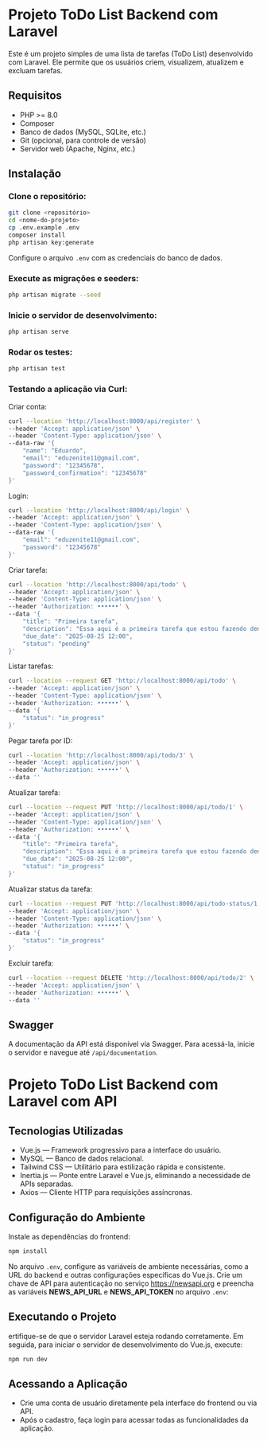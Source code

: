 # Projeto ToDo List Backend com Laravel
Este é um projeto simples de uma lista de tarefas (ToDo List) desenvolvido com Laravel. Ele permite que os usuários criem, visualizem, atualizem e excluam tarefas.

## Requisitos
- PHP >= 8.0
- Composer
- Banco de dados (MySQL, SQLite, etc.)
- Git (opcional, para controle de versão)
- Servidor web (Apache, Nginx, etc.)

## Instalação
### Clone o repositório:
```bash
git clone <repositório>
cd <nome-do-projeto>
cp .env.example .env
composer install
php artisan key:generate
```
Configure o arquivo `.env` com as credenciais do banco de dados.

### Execute as migrações e seeders:
```bash
php artisan migrate --seed
```
### Inicie o servidor de desenvolvimento:
```bash
php artisan serve
```
### Rodar os testes:
```bash
php artisan test
```
### Testando a aplicação via Curl:

Criar conta:
```bash
curl --location 'http://localhost:8000/api/register' \
--header 'Accept: application/json' \
--header 'Content-Type: application/json' \
--data-raw '{
    "name": "Eduardo",
    "email": "eduzenite11@gmail.com",
    "password": "12345678",
    "password_confirmation": "12345678"
}'
```
Login:
```bash
curl --location 'http://localhost:8000/api/login' \
--header 'Accept: application/json' \
--header 'Content-Type: application/json' \
--data-raw '{
    "email": "eduzenite11@gmail.com",
    "password": "12345678"
}'
```
Criar tarefa:
```bash
curl --location 'http://localhost:8000/api/todo' \
--header 'Accept: application/json' \
--header 'Content-Type: application/json' \
--header 'Authorization: ••••••' \
--data '{
    "title": "Primeira tarefa",
    "description": "Essa aqui é a primeira tarefa que estou fazendo dentro do sistema como teste.",
    "due_date": "2025-08-25 12:00",
    "status": "pending"
}'
```
Listar tarefas:
```bash
curl --location --request GET 'http://localhost:8000/api/todo' \
--header 'Accept: application/json' \
--header 'Content-Type: application/json' \
--header 'Authorization: ••••••' \
--data '{
    "status": "in_progress"
}'
```
Pegar tarefa por ID:
```bash
curl --location 'http://localhost:8000/api/todo/3' \
--header 'Accept: application/json' \
--header 'Authorization: ••••••' \
--data ''
```
Atualizar tarefa:
```bash
curl --location --request PUT 'http://localhost:8000/api/todo/1' \
--header 'Accept: application/json' \
--header 'Content-Type: application/json' \
--header 'Authorization: ••••••' \
--data '{
    "title": "Primeira tarefa",
    "description": "Essa aqui é a primeira tarefa que estou fazendo dentro do sistema como teste.",
    "due_date": "2025-08-25 12:00",
    "status": "in_progress"
}'
```
Atualizar status da tarefa:
```bash
curl --location --request PUT 'http://localhost:8000/api/todo-status/1' \
--header 'Accept: application/json' \
--header 'Content-Type: application/json' \
--header 'Authorization: ••••••' \
--data '{
    "status": "in_progress"
}'
```
Excluir tarefa:
```bash
curl --location --request DELETE 'http://localhost:8000/api/todo/2' \
--header 'Accept: application/json' \
--header 'Authorization: ••••••' \
--data ''
```
## Swagger
A documentação da API está disponível via Swagger. Para acessá-la, inicie o servidor e navegue até `/api/documentation`.

# Projeto ToDo List Backend com Laravel com API

## Tecnologias Utilizadas
- Vue.js — Framework progressivo para a interface do usuário.
- MySQL — Banco de dados relacional.
- Tailwind CSS — Utilitário para estilização rápida e consistente.
- Inertia.js — Ponte entre Laravel e Vue.js, eliminando a necessidade de APIs separadas.
- Axios — Cliente HTTP para requisições assíncronas.

## Configuração do Ambiente
Instale as dependências do frontend:
```bash
npm install
```
No arquivo `.env`, configure as variáveis de ambiente necessárias, como a URL do backend e outras configurações específicas do Vue.js.
Crie um chave de API para autenticação no serviço https://newsapi.org e preencha as variáveis **NEWS_API_URL** e **NEWS_API_TOKEN** no arquivo `.env`:

## Executando o Projeto
ertifique-se de que o servidor Laravel esteja rodando corretamente.
Em seguida, para iniciar o servidor de desenvolvimento do Vue.js, execute:
```bash
npm run dev
```

## Acessando a Aplicação
- Crie uma conta de usuário diretamente pela interface do frontend ou via API.
- Após o cadastro, faça login para acessar todas as funcionalidades da aplicação.
